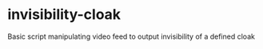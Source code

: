 # invisibility-cloak
Basic script manipulating video feed to output invisibility of a defined cloak
